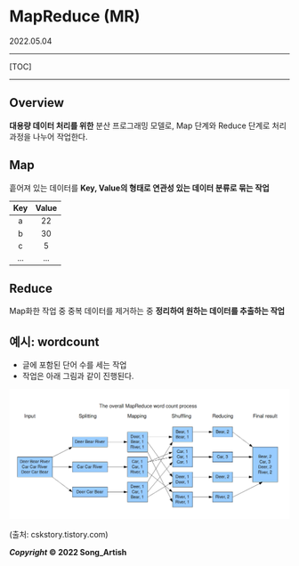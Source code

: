 # MapReduce (MR)

2022.05.04

---

[TOC]

---



## Overview

**대용량 데이터 처리를 위한** 분산 프로그래밍 모델로, Map 단계와 Reduce 단계로 처리 과정을 나누어 작업한다.



## Map

흩어져 있는 데이터를 **Key, Value의 형태로 연관성 있는 데이터 분류로 묶는 작업**

| Key  | Value |
| :--: | :---: |
|  a   |  22   |
|  b   |  30   |
|  c   |   5   |
| ...  |  ...  |



## Reduce

Map화한 작업 중 중복 데이터를 제거하는 중 **정리하여 원하는 데이터를 추출하는 작업**



## 예시: wordcount

- 글에 포함된 단어 수를 세는 작업
- 작업은 아래 그림과 같이 진행된다.

![mapreduce_wordcount](img/mapreduce_wordcount.png)

(출처: cskstory.tistory.com)



***Copyright* © 2022 Song_Artish**